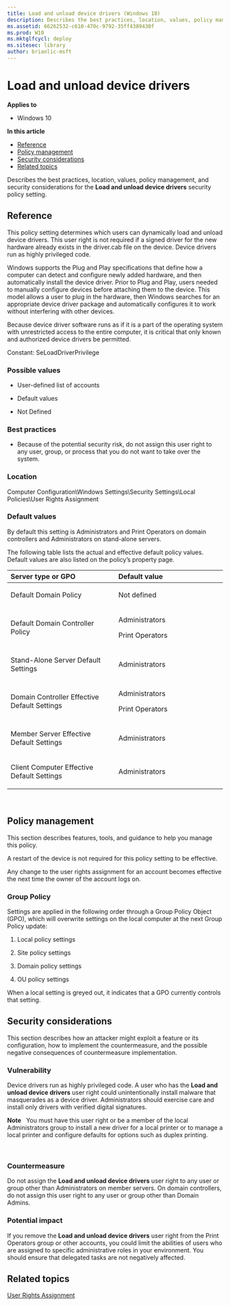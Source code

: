 ```yaml
---
title: Load and unload device drivers (Windows 10)
description: Describes the best practices, location, values, policy management, and security considerations for the Load and unload device drivers security policy setting.
ms.assetid: 66262532-c610-470c-9792-35ff4389430f
ms.prod: W10
ms.mktglfcycl: deploy
ms.sitesec: library
author: brianlic-msft
---
```


# Load and unload device drivers


**Applies to**

-   Windows 10

**In this article**

-   [Reference](#reference)
-   [Policy management](#policy-management)
-   [Security considerations](#security-considerations)
-   [Related topics](#related-topics)

Describes the best practices, location, values, policy management, and security considerations for the **Load and unload device drivers** security policy setting.

## Reference


This policy setting determines which users can dynamically load and unload device drivers. This user right is not required if a signed driver for the new hardware already exists in the driver.cab file on the device. Device drivers run as highly privileged code.

Windows supports the Plug and Play specifications that define how a computer can detect and configure newly added hardware, and then automatically install the device driver. Prior to Plug and Play, users needed to manually configure devices before attaching them to the device. This model allows a user to plug in the hardware, then Windows searches for an appropriate device driver package and automatically configures it to work without interfering with other devices.

Because device driver software runs as if it is a part of the operating system with unrestricted access to the entire computer, it is critical that only known and authorized device drivers be permitted.

Constant: SeLoadDriverPrivilege

### Possible values

-   User-defined list of accounts

-   Default values

-   Not Defined

### Best practices

-   Because of the potential security risk, do not assign this user right to any user, group, or process that you do not want to take over the system.

### Location

Computer Configuration\\Windows Settings\\Security Settings\\Local Policies\\User Rights Assignment

### Default values

By default this setting is Administrators and Print Operators on domain controllers and Administrators on stand-alone servers.

The following table lists the actual and effective default policy values. Default values are also listed on the policy’s property page.

<table>
<colgroup>
<col width="50%" />
<col width="50%" />
</colgroup>
<thead>
<tr class="header">
<th align="left">Server type or GPO</th>
<th align="left">Default value</th>
</tr>
</thead>
<tbody>
<tr class="odd">
<td align="left"><p>Default Domain Policy</p></td>
<td align="left"><p>Not defined</p></td>
</tr>
<tr class="even">
<td align="left"><p>Default Domain Controller Policy</p></td>
<td align="left"><p>Administrators</p>
<p>Print Operators</p></td>
</tr>
<tr class="odd">
<td align="left"><p>Stand-Alone Server Default Settings</p></td>
<td align="left"><p>Administrators</p></td>
</tr>
<tr class="even">
<td align="left"><p>Domain Controller Effective Default Settings</p></td>
<td align="left"><p>Administrators</p>
<p>Print Operators</p></td>
</tr>
<tr class="odd">
<td align="left"><p>Member Server Effective Default Settings</p></td>
<td align="left"><p>Administrators</p></td>
</tr>
<tr class="even">
<td align="left"><p>Client Computer Effective Default Settings</p></td>
<td align="left"><p>Administrators</p></td>
</tr>
</tbody>
</table>

 

## Policy management


This section describes features, tools, and guidance to help you manage this policy.

A restart of the device is not required for this policy setting to be effective.

Any change to the user rights assignment for an account becomes effective the next time the owner of the account logs on.

### Group Policy

Settings are applied in the following order through a Group Policy Object (GPO), which will overwrite settings on the local computer at the next Group Policy update:

1.  Local policy settings

2.  Site policy settings

3.  Domain policy settings

4.  OU policy settings

When a local setting is greyed out, it indicates that a GPO currently controls that setting.

## Security considerations


This section describes how an attacker might exploit a feature or its configuration, how to implement the countermeasure, and the possible negative consequences of countermeasure implementation.

### Vulnerability

Device drivers run as highly privileged code. A user who has the **Load and unload device drivers** user right could unintentionally install malware that masquerades as a device driver. Administrators should exercise care and install only drivers with verified digital signatures.

**Note**  
You must have this user right or be a member of the local Administrators group to install a new driver for a local printer or to manage a local printer and configure defaults for options such as duplex printing.

 

### Countermeasure

Do not assign the **Load and unload device drivers** user right to any user or group other than Administrators on member servers. On domain controllers, do not assign this user right to any user or group other than Domain Admins.

### Potential impact

If you remove the **Load and unload device drivers** user right from the Print Operators group or other accounts, you could limit the abilities of users who are assigned to specific administrative roles in your environment. You should ensure that delegated tasks are not negatively affected.

## Related topics


[User Rights Assignment](user-rights-assignment.md)

 

 





